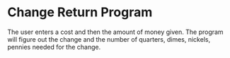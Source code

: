 # Change Return Program

The user enters a cost and then the amount of money given. The program will figure out the change and the number of quarters, dimes, nickels, pennies needed for the change.
